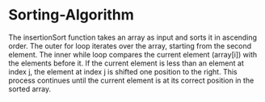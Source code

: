 # Sorting-Algorithm
The insertionSort function takes an array as input and sorts it in ascending order. The outer for loop iterates over the array, starting from the second element. The inner while loop compares the current element (array[i]) with the elements before it. If the current element is less than an element at index j, the element at index j is shifted one position to the right. This process continues until the current element is at its correct position in the sorted array.